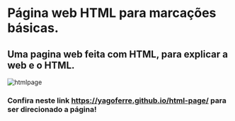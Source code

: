 # Página web HTML para marcações básicas.
## Uma pagina web feita com HTML, para explicar a web e o HTML.


![htmlpage](https://user-images.githubusercontent.com/103700322/196829877-e1e8ebb3-ff7d-4f1d-a2ea-2d189afa047c.png)


### Confira neste link https://yagoferre.github.io/html-page/ para ser direcionado a página!
